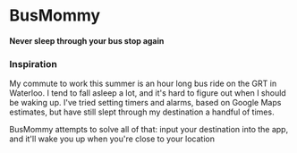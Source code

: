 # BusMommy

#### Never sleep through your bus stop again

### Inspiration

My commute to work this summer is an hour long bus ride on the GRT in Waterloo.
I tend to fall asleep a lot, and it's hard to figure out when I should be waking up.
I've tried setting timers and alarms, based on Google Maps estimates, but have still
slept through my destination a handful of times. 


BusMommy attempts to solve all of that: input your destination into the app, and it'll
wake you up when you're close to your location
